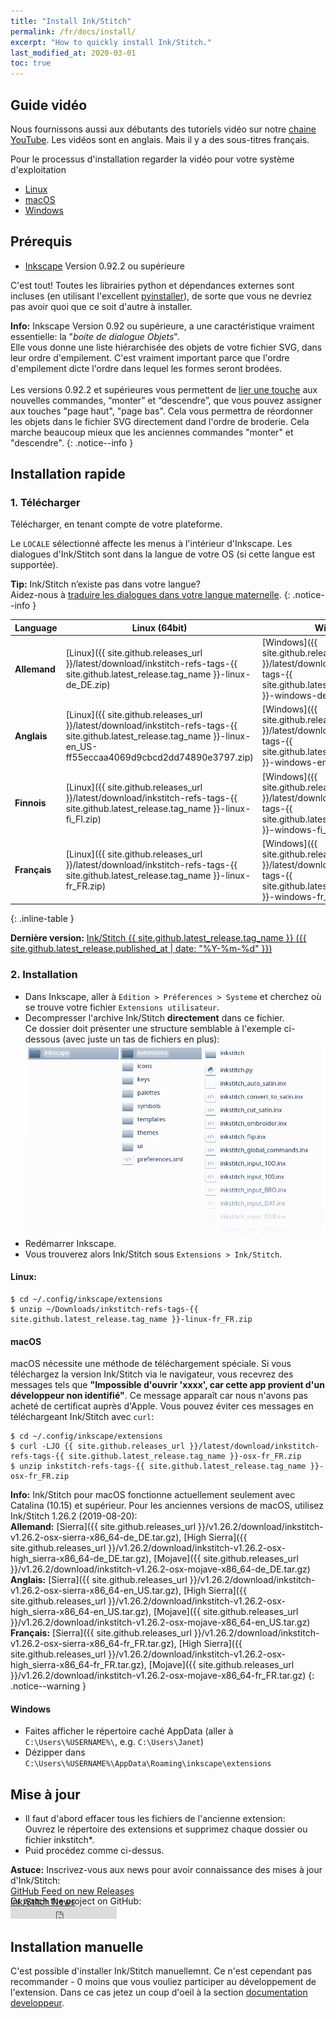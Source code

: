 ```yaml
---
title: "Install Ink/Stitch"
permalink: /fr/docs/install/
excerpt: "How to quickly install Ink/Stitch."
last_modified_at: 2020-03-01
toc: true
---
```

## Guide vidéo

Nous fournissons aussi aux débutants des tutoriels vidéo sur notre <i class="fab fa-youtube"></i> [chaine YouTube](https://www.youtube.com/channel/UCJCDCFuT_xQoI55e10HRiRw). Les vidéos sont en anglais. Mais il y a des sous-titres français.

Pour le processus d'installation regarder la vidéo pour votre système d'exploitation
* <i class="fab fa-linux"></i> [Linux](https://www.youtube.com/watch?v=Dkb5UvsZUNg&list=PLvlbfDmZyXG1ORmeqHdp4aP7J71e7icJP&index=2)
* <i class="fab fa-apple"></i> [macOS](https://www.youtube.com/watch?v=gmOVLNh9cu8&list=PLvlbfDmZyXG1ORmeqHdp4aP7J71e7icJP&index=3)
* <i class="fab fa-windows"></i> [Windows](https://www.youtube.com/watch?v=U5htzWZSjA8&list=PLvlbfDmZyXG1ORmeqHdp4aP7J71e7icJP&index=4)

## Prérequis

* [Inkscape](https://inkscape.org/) Version 0.92.2 ou supérieure

C'est tout! Toutes les librairies python et dépendances externes sont incluses (en utilisant l'excellent [pyinstaller](http://www.pyinstaller.org)), de sorte que vous ne devriez pas avoir quoi que ce soit d'autre à installer.

**Info:** Inkscape Version 0.92 ou supérieure, a une caractéristique vraiment essentielle: la "*boite de dialogue Objets*".<br>
Elle vous donne une liste hiérarchisée des objets de votre fichier SVG, dans leur ordre d'empilement. C'est vraiment important parce que l'ordre d'empilement dicte l'ordre dans lequel les formes seront brodées.<br><br>
Les versions 0.92.2 et supérieures vous permettent de [lier une touche](/fr/docs/customize/#shortcut-keys) aux nouvelles commandes, “monter” et “descendre”, que vous pouvez assigner aux touches "page haut", "page bas". Cela vous permettra de réordonner les objets dans le fichier SVG directement dand l'ordre de broderie. Cela marche beaucoup mieux que les anciennes commandes "monter" et "descendre".
{: .notice--info }

## Installation rapide

### 1. Télécharger
Télécharger, en tenant compte de votre plateforme.

Le `LOCALE` sélectionné affecte les menus à l'intérieur d'Inkscape. Les dialogues d'Ink/Stitch sont dans la langue de votre OS (si cette langue est supportée).

**Tip:** Ink/Stitch n’existe pas dans votre langue?<br>Aidez-nous à [traduire les dialogues dans votre langue maternelle](/fr/developers/localize/).
{: .notice--info }

Language|Linux (64bit)|Windows|macOS (Catalina) [[?]](#macos)
---|---|---|---
**Allemand**|<i class="fa fa-download " ></i> [Linux]({{ site.github.releases_url }}/latest/download/inkstitch-refs-tags-{{ site.github.latest_release.tag_name }}-linux-de_DE.zip)|<i class="fa fa-download " ></i> [Windows]({{ site.github.releases_url }}/latest/download/inkstitch-refs-tags-{{ site.github.latest_release.tag_name }}-windows-de_DE.zip)|<i class="fa fa-download " ></i> [macOS]({{ site.github.releases_url }}/latest/download/inkstitch-refs-tags-{{ site.github.latest_release.tag_name }}-osx-de_DE-2413e616807472808f5ce86132e58016.zip)|
**Anglais**|<i class="fa fa-download " ></i> [Linux]({{ site.github.releases_url }}/latest/download/inkstitch-refs-tags-{{ site.github.latest_release.tag_name }}-linux-en_US-ff55eccaa4069d9cbcd2dd74890e3797.zip)|<i class="fa fa-download " ></i> [Windows]({{ site.github.releases_url }}/latest/download/inkstitch-refs-tags-{{ site.github.latest_release.tag_name }}-windows-en_US.zip)|<i class="fa fa-download " ></i> [macOS]({{ site.github.releases_url }}/latest/download/inkstitch-refs-tags-{{ site.github.latest_release.tag_name }}-osx-en_US.zip)|
**Finnois**|<i class="fa fa-download " ></i> [Linux]({{ site.github.releases_url }}/latest/download/inkstitch-refs-tags-{{ site.github.latest_release.tag_name }}-linux-fi_FI.zip)|<i class="fa fa-download " ></i> [Windows]({{ site.github.releases_url }}/latest/download/inkstitch-refs-tags-{{ site.github.latest_release.tag_name }}-windows-fi_FI.zip)|<i class="fa fa-download " ></i> [macOS]({{ site.github.releases_url }}/latest/download/inkstitch-refs-tags-{{ site.github.latest_release.tag_name }}-osx-fi_FI.zip)|
**Français**|<i class="fa fa-download " ></i> [Linux]({{ site.github.releases_url }}/latest/download/inkstitch-refs-tags-{{ site.github.latest_release.tag_name }}-linux-fr_FR.zip)|<i class="fa fa-download " ></i> [Windows]({{ site.github.releases_url }}/latest/download/inkstitch-refs-tags-{{ site.github.latest_release.tag_name }}-windows-fr_FR.zip)|<i class="fa fa-download " ></i> [macOS]({{ site.github.releases_url }}/latest/download/inkstitch-refs-tags-{{ site.github.latest_release.tag_name }}-osx-fr_FR.zip)|
{: .inline-table }

**Dernière version:** [Ink/Stitch {{ site.github.latest_release.tag_name }} ({{ site.github.latest_release.published_at | date: "%Y-%m-%d" }})](https://github.com/inkstitch/inkstitch/releases/latest)

### 2. Installation
 * Dans Inkscape, aller à  `Edition > Préferences > Systeme` et cherchez où se trouve votre fichier `Extensions utilisateur`.
 * Decompresser l'archive Ink/Stitch **directement** dans ce fichier.<br />
  Ce dossier doit présenter une structure semblable à l'exemple ci-dessous (avec juste un tas de fichiers en plus):
   ![File Structure](/assets/images/docs/en/file_structure.png)
 * Redémarrer Inkscape.
 * Vous trouverez alors Ink/Stitch sous `Extensions > Ink/Stitch`.

#### Linux:

 ```
 $ cd ~/.config/inkscape/extensions
 $ unzip ~/Downloads/inkstitch-refs-tags-{{ site.github.latest_release.tag_name }}-linux-fr_FR.zip
 ```

#### macOS

macOS nécessite une méthode de téléchargement spéciale. Si vous téléchargez la version Ink/Stitch via le navigateur, vous recevrez des messages tels que **"Impossible d'ouvrir 'xxxx', car cette app provient d'un développeur non identifié"**. Ce message apparaît car nous n'avons pas acheté de certificat auprès d'Apple. Vous pouvez éviter ces messages en téléchargeant Ink/Stitch avec `curl`:

```
$ cd ~/.config/inkscape/extensions
$ curl -LJO {{ site.github.releases_url }}/latest/download/inkstitch-refs-tags-{{ site.github.latest_release.tag_name }}-osx-fr_FR.zip
$ unzip inkstitch-refs-tags-{{ site.github.latest_release.tag_name }}-osx-fr_FR.zip
```

**Info:** Ink/Stitch pour macOS fonctionne actuellement seulement avec Catalina (10.15) et supérieur.
Pour les anciennes versions de macOS, utilisez Ink/Stitch 1.26.2 (2019-08-20):
<br>**Allemand:**
<i class="fa fa-download " ></i> [Sierra]({{ site.github.releases_url }}/v1.26.2/download/inkstitch-v1.26.2-osx-sierra-x86_64-de_DE.tar.gz),
<i class="fa fa-download " ></i> [High Sierra]({{ site.github.releases_url }}/v1.26.2/download/inkstitch-v1.26.2-osx-high_sierra-x86_64-de_DE.tar.gz),
<i class="fa fa-download " ></i> [Mojave]({{ site.github.releases_url }}/v1.26.2/download/inkstitch-v1.26.2-osx-mojave-x86_64-de_DE.tar.gz)
<br>**Anglais:**
<i class="fa fa-download " ></i> [Sierra]({{ site.github.releases_url }}/v1.26.2/download/inkstitch-v1.26.2-osx-sierra-x86_64-en_US.tar.gz),
<i class="fa fa-download " ></i> [High Sierra]({{ site.github.releases_url }}/v1.26.2/download/inkstitch-v1.26.2-osx-high_sierra-x86_64-en_US.tar.gz),
<i class="fa fa-download " ></i> [Mojave]({{ site.github.releases_url }}/v1.26.2/download/inkstitch-v1.26.2-osx-mojave-x86_64-en_US.tar.gz)
<br>**Français:**
<i class="fa fa-download " ></i> [Sierra]({{ site.github.releases_url }}/v1.26.2/download/inkstitch-v1.26.2-osx-sierra-x86_64-fr_FR.tar.gz),
<i class="fa fa-download " ></i> [High Sierra]({{ site.github.releases_url }}/v1.26.2/download/inkstitch-v1.26.2-osx-high_sierra-x86_64-fr_FR.tar.gz),
<i class="fa fa-download " ></i> [Mojave]({{ site.github.releases_url }}/v1.26.2/download/inkstitch-v1.26.2-osx-mojave-x86_64-fr_FR.tar.gz)
{: .notice--warning }

#### Windows

 * Faites afficher le répertoire caché AppData (aller à  `C:\Users\%USERNAME%\`, e.g. `C:\Users\Janet`)
 * Dézipper dans `C:\Users\%USERNAME%\AppData\Roaming\inkscape\extensions`

## Mise à jour

 * Il faut d'abord effacer tous les fichiers de l'ancienne extension:<br />
   Ouvrez le répertoire des extensions et supprimez chaque dossier ou fichier inkstitch*.
 * Puid procédez comme ci-dessus.

**Astuce:** Inscrivez-vous aux news pour avoir connaissance des mises à jour d'Ink/Stitch:<br />
 <i class="fas fa-fw fa-rss-square" aria-hidden="true" style="color: #ffb400;"></i> [GitHub Feed on new Releases](https://github.com/inkstitch/inkstitch/releases.atom)<br>
 <i class="fas fa-fw fa-rss-square" aria-hidden="true" style="color: #ffb400;"></i> [Ink/Stitch News](/feed.xml)<br />
{: .notice--info }

<p class="notice--info" style="margin-top: -3.5em !important;">Or watch the project on GitHub:<br /><iframe style="display: inline-block;" src="https://ghbtns.com/github-btn.html?user=inkstitch&repo=inkstitch&type=watch&count=true&v=2" frameborder="0" scrolling="0" width="170px" height="20px"></iframe></p>

## Installation manuelle

C'est possible d'installer Ink/Stitch manuellemnt. Ce n'est cependant pas recommander - 0 moins que vous vouliez participer au développement de l'extension.
Dans ce cas jetez un coup d'oeil à la section [documentation developpeur](/fr/developers/inkstitch/manual-setup/).
